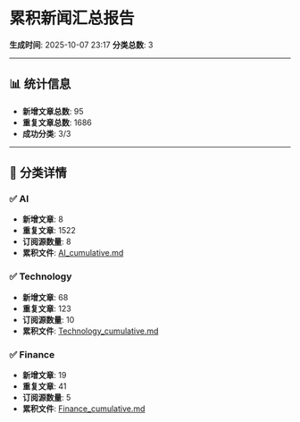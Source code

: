 # 累积新闻汇总报告

**生成时间**: 2025-10-07 23:17
**分类总数**: 3

---

## 📊 统计信息

- **新增文章总数**: 95
- **重复文章总数**: 1686
- **成功分类**: 3/3

---

## 📂 分类详情

### ✅ AI
- **新增文章**: 8
- **重复文章**: 1522
- **订阅源数量**: 8
- **累积文件**: [AI_cumulative.md](./AI_cumulative.md)

### ✅ Technology
- **新增文章**: 68
- **重复文章**: 123
- **订阅源数量**: 10
- **累积文件**: [Technology_cumulative.md](./Technology_cumulative.md)

### ✅ Finance
- **新增文章**: 19
- **重复文章**: 41
- **订阅源数量**: 5
- **累积文件**: [Finance_cumulative.md](./Finance_cumulative.md)

